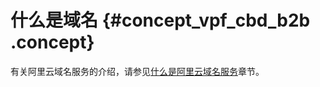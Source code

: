 # 什么是域名 {#concept_vpf_cbd_b2b .concept}

有关阿里云域名服务的介绍，请参见[什么是阿里云域名服务](../../../../intl.zh-CN/产品简介/什么是阿里云域名服务.md#)章节。

